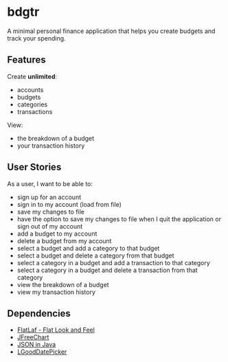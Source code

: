 # bdgtr
A minimal personal finance application that helps you create budgets and track your spending.

## Features
Create **unlimited**:
* accounts
* budgets
* categories
* transactions

View:
* the breakdown of a budget
* your transaction history

## User Stories
As a user, I want to be able to:
* sign up for an account
* sign in to my account (load from file)
* save my changes to file
* have the option to save my changes to file when I quit the application or sign out of my account
* add a budget to my account
* delete a budget from my account
* select a budget and add a category to that budget
* select a budget and delete a category from that budget
* select a category in a budget and add a transaction to that category
* select a category in a budget and delete a transaction from that category
* view the breakdown of a budget
* view my transaction history

## Dependencies
* [FlatLaf - Flat Look and Feel](https://github.com/JFormDesigner/FlatLaf)
* [JFreeChart](https://github.com/jfree/jfreechart)
* [JSON in Java](https://github.com/stleary/JSON-java)
* [LGoodDatePicker](https://github.com/LGoodDatePicker/LGoodDatePicker)